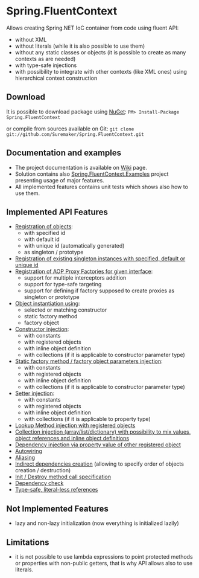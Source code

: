 Spring.FluentContext
===========

Allows creating Spring.NET IoC container from code using fluent API:
* without XML
* without literals (while it is also possible to use them)
* without any static classes or objects (it is possible to create as many contexts as are needed)
* with type-safe injections
* with possibility to integrate with other contexts (like XML ones) using hierarchical context construction

## Download
It is possible to download package using [NuGet](http://nuget.org): `PM> Install-Package Spring.FluentContext`

or compile from sources available on Git: `git clone git://github.com/Suremaker/Spring.FluentContext.git`

## Documentation and examples
* The project documentation is available on [Wiki](https://github.com/Suremaker/Spring.FluentContext/wiki) page.
* Solution contains also [Spring.FluentContext.Examples](https://github.com/Suremaker/Spring.FluentContext/tree/master/Spring.FluentContext.Examples) project presenting usage of major features.
* All implemented features contains unit tests which shows also how to use them.

## Implemented API Features
* [Registration of objects](https://github.com/Suremaker/Spring.FluentContext/wiki/Object-definition-registration):
	* with specified id
	* with default id
	* with unique id (automatically generated)
	* as singleton / prototype
* [Registration of existing singleton instances with specified, default or unique id](https://github.com/Suremaker/Spring.FluentContext/wiki/Object-definition-registration)
* [Registration of AOP Proxy Factories for given interface](https://github.com/Suremaker/Spring.FluentContext/wiki/AOP-Proxy-Factories):
	* support for multiple interceptors addition
	* support for type-safe targeting
	* support for defining if factory supposed to create proxies as singleton or prototype
* [Object instantiation using](https://github.com/Suremaker/Spring.FluentContext/wiki/Object-instantiation):
	* selected or matching constructor
	* static factory method
	* factory object
* [Constructor injection](https://github.com/Suremaker/Spring.FluentContext/wiki/Constructor-Injection):
	* with constants
	* with registered objects
	* with inline object definition
	* with collections (if it is applicable to constructor parameter type)
* [Static factory method / factory object parameters injection](https://github.com/Suremaker/Spring.FluentContext/wiki/Object-instantiation):
	* with constants
	* with registered objects
	* with inline object definition
	* with collections (if it is applicable to constructor parameter type)
* [Setter injection](https://github.com/Suremaker/Spring.FluentContext/wiki/Setter-Injection):
	* with constants
	* with registered objects
	* with inline object definition
	* with collections (if it is applicable to property type)
* [Lookup Method injection with registered objects](https://github.com/Suremaker/Spring.FluentContext/wiki/Lookup-Method-Injection)
* [Collection injection (array/list/dictionary) with possibility to mix values, object references and inline object definitions](https://github.com/Suremaker/Spring.FluentContext/wiki/Collection-injection)
* [Dependency injection via property value of other registered object](https://github.com/Suremaker/Spring.FluentContext/wiki/General-definition-binding)
* [Autowiring](https://github.com/Suremaker/Spring.FluentContext/wiki/Autowiring)
* [Aliasing](https://github.com/Suremaker/Spring.FluentContext/wiki/Aliasing)
* [Indirect dependencies creation](https://github.com/Suremaker/Spring.FluentContext/wiki/Indirect-dependencies) (allowing to specify order of objects creation / destruction)
* [Init / Destroy method call specification ](https://github.com/Suremaker/Spring.FluentContext/wiki/Initialization-and-finalization)
* [Dependency check](https://github.com/Suremaker/Spring.FluentContext/wiki/Dependency-checking)
* [Type-safe, literal-less references](https://github.com/Suremaker/Spring.FluentContext/wiki/Object-definition-registration)

## Not Implemented Features
* lazy and non-lazy initialization (now everything is initialized lazily)

## Limitations
* it is not possible to use lambda expressions to point protected methods or properties with non-public getters, that is why API allows also to use literals.
